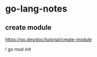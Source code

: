 # go-lang-notes


## create module 
https://go.dev/doc/tutorial/create-module

! go mod init <module-name>

